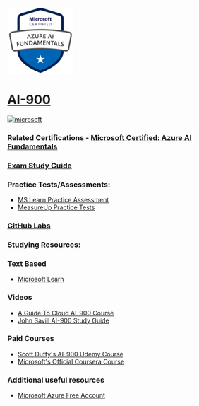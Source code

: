 <img src="/Images/certs/ai-900.png" width="150" height="150">

# [AI-900](https://learn.microsoft.com/en-us/certifications/exams/ai-900)


<a href='https://learn.microsoft.com/en-us/certifications/browse/?type=fundamentals' target="_blank"><img alt='microsoft' src='https://img.shields.io/badge/fundamentals-100000?style=for-the-badge&logo=microsoft&logoColor=white&labelColor=0078D4&color=212221'/></a> 


### Related Certifications - [Microsoft Certified: Azure AI Fundamentals](https://learn.microsoft.com/en-us/certifications/azure-ai-fundamentals)

### [Exam Study Guide](https://aka.ms/AI900-StudyGuide)

### Practice Tests/Assessments:
- [MS Learn Practice Assessment](https://learn.microsoft.com/certifications/exams/ai-900/practice/assessment?assessment-type=practice&assessmentId=26)
- [MeasureUp Practice Tests](https://www.measureup.com/microsoft-practice-test-ai-900-microsoft-azure-ai-fundamentals.html)

### [GitHub Labs](https://aka.ms/ai900labs)

### Studying Resources:

### Text Based 
- [Microsoft Learn](https://learn.microsoft.com/en-us/certifications/exams/ai-900)
### Videos
- [A Guide To Cloud AI-900 Course](https://www.youtube.com/watch?v=TOZZ0iWdrO0&pp=ygUNYWkgOTAwIGNvdXJzZQ%3D%3D)
- [John Savill AI-900 Study Guide](https://www.youtube.com/watch?v=E9aarWMLJw0&pp=ygUNYWkgOTAwIGNvdXJzZQ%3D%3D)
### Paid Courses
- [Scott Duffy's AI-900 Udemy Course](https://www.udemy.com/course/ai900-azure/)
- [Microsoft's Official Coursera Course](https://www.coursera.org/specializations/microsoft-azure-ai-900-ai-fundamentals)
### Additional useful resources
- [Microsoft Azure Free Account](https://azure.microsoft.com/en-us/offers/ms-azr-0044p)

